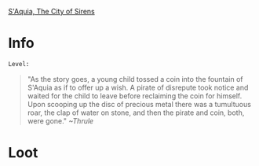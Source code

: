 <!-- TITLE: Saquia Fountain Spirit -->
[S'Aquia, The City of Sirens](saquia)

# Info

```perl
Level: 
```
> "As the story goes, a young child tossed a coin into the fountain of S'Aquia as if to offer up a wish.  A pirate of disrepute took notice and waited for the child to leave before reclaiming the coin for himself.  Upon scooping up the disc of precious metal there was a tumultuous roar, the clap of water on stone, and then the pirate and coin, both, were gone."
> *~Thrule*


# Loot